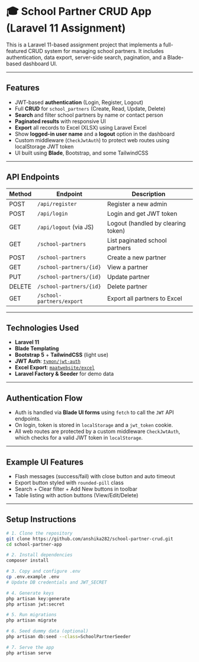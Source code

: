 # 🎓 School Partner CRUD App (Laravel 11 Assignment)

This is a Laravel 11-based assignment project that implements a full-featured CRUD system for managing school partners. It includes authentication, data export, server-side search, pagination, and a Blade-based dashboard UI.

---

##  Features

- JWT-based **authentication** (Login, Register, Logout)
- Full **CRUD** for `school_partners` (Create, Read, Update, Delete)
- **Search** and filter school partners by name or contact person
- **Paginated results** with responsive UI
- **Export** all records to Excel (XLSX) using Laravel Excel
- Show **logged-in user name** and a **logout** option in the dashboard
- Custom middleware (`CheckJwtAuth`) to protect web routes using localStorage JWT token
- UI built using **Blade**, Bootstrap, and some TailwindCSS

---

## API Endpoints

| Method | Endpoint                     | Description                      |
|--------|------------------------------|----------------------------------|
| POST   | `/api/register`              | Register a new admin             |
| POST   | `/api/login`                 | Login and get JWT token          |
| GET    | `/api/logout` (via JS)       | Logout (handled by clearing token) |
| GET    | `/school-partners`           | List paginated school partners   |
| POST   | `/school-partners`           | Create a new partner             |
| GET    | `/school-partners/{id}`      | View a partner                   |
| PUT    | `/school-partners/{id}`      | Update partner                   |
| DELETE | `/school-partners/{id}`      | Delete partner                   |
| GET    | `/school-partners/export`    | Export all partners to Excel     |

---

## Technologies Used

- **Laravel 11**
- **Blade Templating**
- **Bootstrap 5** + **TailwindCSS** (light use)
- **JWT Auth**: [`tymon/jwt-auth`](https://github.com/tymondesigns/jwt-auth)
- **Excel Export**: [`maatwebsite/excel`](https://github.com/Maatwebsite/Laravel-Excel)
- **Laravel Factory & Seeder** for demo data

---

## Authentication Flow

- Auth is handled via **Blade UI forms** using `fetch` to call the `JWT` API endpoints.
- On login, token is stored in `localStorage` and a `jwt_token` cookie.
- All web routes are protected by a custom middleware `CheckJwtAuth`, which checks for a valid JWT token in `localStorage`.

---

## Example UI Features

- Flash messages (success/fail) with close button and auto timeout
- Export button styled with `rounded-pill` class
- Search + Clear filter + Add New buttons in toolbar
- Table listing with action buttons (View/Edit/Delete)

---

## Setup Instructions

```bash
# 1. Clone the repository
git clone https://github.com/anshika282/school-partner-crud.git
cd school-partner-app

# 2. Install dependencies
composer install

# 3. Copy and configure .env
cp .env.example .env
# Update DB credentials and JWT_SECRET

# 4. Generate keys
php artisan key:generate
php artisan jwt:secret

# 5. Run migrations
php artisan migrate

# 6. Seed dummy data (optional)
php artisan db:seed --class=SchoolPartnerSeeder

# 7. Serve the app
php artisan serve

